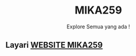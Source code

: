 <center><h1>MIKA259</h1>
<p>Explore Semua yang ada !</p></center>
<h2>Layari <a href="https://mika259.github.io/">WEBSITE MIKA259</a></h2>
